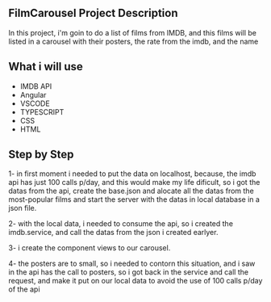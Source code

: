 ## FilmCarousel Project Description

In this project, i'm goin to do a list of films from IMDB, and this films will be listed in a carousel with their posters, the rate from the imdb, and the name

## What i will use
- IMDB API
- Angular
- VSCODE
- TYPESCRIPT
- CSS
- HTML

## Step by Step
1- in first moment i needed to put the  data on localhost, because, the imdb api has just 100 calls p/day, and this would make my life dificult, so i got the datas from the api, create the base.json and alocate all the datas from the most-popular films and start the server with the datas in local database in a json file.

2- with the local data, i needed to consume the api, so i created the imdb.service, and call the datas from the json i created earlyer.

3- i create the component views to our carousel.

4- the posters are to small, so i needed to contorn this situation, and i saw in the api has the call to posters, so i got back in the service and call the request, and make it put on our local data to avoid the use of 100 calls p/day of the api

